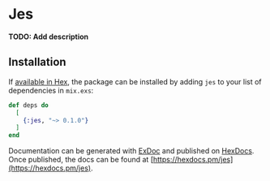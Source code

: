 # Jes

**TODO: Add description**

## Installation

If [available in Hex](https://hex.pm/docs/publish), the package can be installed
by adding `jes` to your list of dependencies in `mix.exs`:

```elixir
def deps do
  [
    {:jes, "~> 0.1.0"}
  ]
end
```

Documentation can be generated with [ExDoc](https://github.com/elixir-lang/ex_doc)
and published on [HexDocs](https://hexdocs.pm). Once published, the docs can
be found at [https://hexdocs.pm/jes](https://hexdocs.pm/jes).

